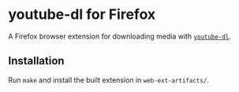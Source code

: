 # youtube-dl for Firefox

A Firefox browser extension for downloading media with [`youtube-dl`](https://youtube-dl.org/).

## Installation

Run `make` and install the built extension in `web-ext-artifacts/`.

